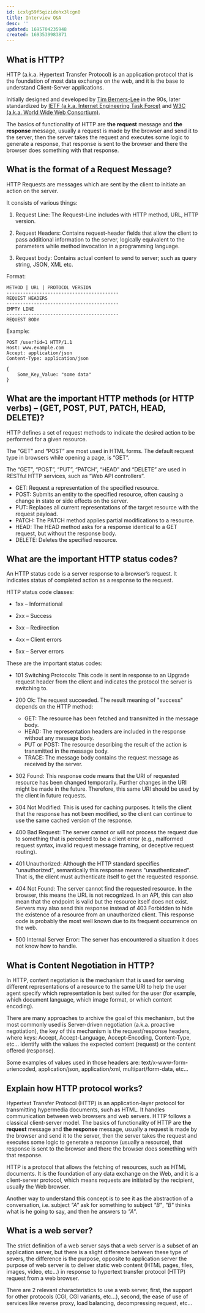 ```yaml
---
id: icxlg59f5qizidohx3lcgn0
title: Interview Q&A
desc: ''
updated: 1695704235948
created: 1693539983871
---
```

## What is HTTP?
HTTP (a.k.a. Hypertext Transfer Protocol) is an application protocol that is the foundation of most data exchange on the web, and it is the base to understand Client-Server applications.

Initially designed and developed by [Tim Berners-Lee](https://es.wikipedia.org/wiki/Tim_Berners-Lee) in the 90s, later standardized by [IETF (a.k.a. Internet Engineering Task Force)](https://www.ietf.org/) and [W3C (a.k.a. World Wide Web Consortium)](https://www.w3.org/).

The basics of functionality of HTTP are **the request** message and **the response** message, usually a request is made by the browser and send it to the server, then the server takes the request and executes some logic to generate a response, that response is sent to the browser and there the browser does something with that response.

## What is the format of a Request Message?

HTTP Requests are messages which are sent by the client to initiate an action on the server.

It consists of various things:

1. Request Line: The Request-Line includes with HTTP method, URL, HTTP version.

2. Request Headers: Contains request-header fields that allow the client to pass additional information to the server, logically equivalent to the parameters while method invocation in a programming language.

3. Request body: Contains actual content to send to server; such as query string, JSON, XML etc.

Format:

```text
METHOD | URL | PROTOCOL VERSION
-----------------------------------------
REQUEST HEADERS
-----------------------------------------
EMPTY LINE
-----------------------------------------
REQUEST BODY
```

Example:

```text
POST /user?id=1 HTTP/1.1
Host: www.example.com
Accept: application/json
Content-Type: application/json

{
    Some_Key_Value: "some data"
}
```

## What are the important HTTP methods (or HTTP verbs) – (GET, POST, PUT, PATCH, HEAD, DELETE)?
HTTP defines a set of request methods to indicate the desired action to be performed for a given resource.

The “GET” and “POST” are most used in HTML forms. The default request type in browsers while opening a page, is “GET”.

The “GET”, “POST”, “PUT”, “PATCH”, “HEAD” and “DELETE” are used in RESTful HTTP services, such as “Web API controllers”.

- GET: Request a representation of the specified resource.
- POST: Submits an entity to the specified resource, often causing a change in state or side effects on the server.
- PUT: Replaces all current representations of the target resource with the request payload.
- PATCH: The PATCH method applies partial modifications to a resource.
- HEAD: The HEAD method asks for a response identical to a GET request, but without the response body.
- DELETE: Deletes the specified resource.
## What are the important HTTP status codes?
An HTTP status code is a server response to a browser’s request. It indicates status of completed action as a response to the request.

HTTP status code classes:

- 1xx – Informational

- 2xx – Success

- 3xx – Redirection

- 4xx – Client errors

- 5xx – Server errors

These are the important status codes:

- 101 Switching Protocols: This code is sent in response to an Upgrade request header from the client and indicates the protocol the server is switching to.

- 200 Ok: The request succeeded. The result meaning of "success" depends on the HTTP method:
    - GET: The resource has been fetched and transmitted in the message body.
    - HEAD: The representation headers are included in the response without any message body.
    - PUT or POST: The resource describing the result of the action is transmitted in the message body.
    - TRACE: The message body contains the request message as received by the server.

- 302 Found: This response code means that the URI of requested resource has been changed temporarily. Further changes in the URI might be made in the future. Therefore, this same URI should be used by the client in future requests.

- 304 Not Modified: This is used for caching purposes. It tells the client that the response has not been modified, so the client can continue to use the same cached version of the response.

- 400 Bad Request: The server cannot or will not process the request due to something that is perceived to be a client error (e.g., malformed request syntax, invalid request message framing, or deceptive request routing).

- 401 Unauthorized: Although the HTTP standard specifies "unauthorized", semantically this response means "unauthenticated". That is, the client must authenticate itself to get the requested response.

- 404 Not Found: The server cannot find the requested resource. In the browser, this means the URL is not recognized. In an API, this can also mean that the endpoint is valid but the resource itself does not exist. Servers may also send this response instead of 403 Forbidden to hide the existence of a resource from an unauthorized client. This response code is probably the most well known due to its frequent occurrence on the web.

- 500 Internal Server Error: The server has encountered a situation it does not know how to handle.

## What is Content Negotiation in HTTP?

In HTTP, content negotiation is the mechanism that is used for serving different representations of a resource to the same URI to help the user agent specify which representation is best suited for the user (for example, which document language, which image format, or which content encoding).

There are many approaches to archive the goal of this mechanism, but the most commonly used is Server-driven negotiation (a.k.a. proactive negotiation), the key of this mechanism is the request/response headers, where keys: Accept, Accept-Language, Accept-Encoding, Content-Type, etc... identify with the values the expected content (request) or the content offered (response).

Some examples of values used in those headers are: text/x-www-form-uriencoded, application/json, application/xml, multipart/form-data, etc...

## Explain how HTTP protocol works?

Hypertext Transfer Protocol (HTTP) is an application-layer protocol for transmitting hypermedia documents, such as HTML. It handles communication between web browsers and web servers. HTTP follows a classical client-server model. The basics of functionality of HTTP are **the request** message and **the response** message, usually a request is made by the browser and send it to the server, then the server takes the request and executes some logic to generate a response (usually a resource), that response is sent to the browser and there the browser does something with that response.

HTTP is a protocol that allows the fetching of resources, such as HTML documents. It is the foundation of any data exchange on the Web, and it is a client-server protocol, which means requests are initiated by the recipient, usually the Web browser.

Another way to understand this concept is to see it as the abstraction of a conversation, i.e. subject *"A"* ask for something to subject *"B"*, *"B"* thinks what is he going to say, and then he answers to *"A"*.

## What is a web server?

The strict definition of a web server says that a web server is a subset of an application server, but there is a slight difference between these type of severs, the difference is the purpose, opposite to application server the purpose of web server is to deliver static web content (HTML pages, files, images, video, etc...) in response to hypertext transfer protocol (HTTP) request from a web browser.

There are 2 relevant characteristics to use a web server, first, the support for other protocols (CGI, CGI variants, etc...), second, the ease of use of services like reverse proxy, load balancing, decompressing request, etc...
